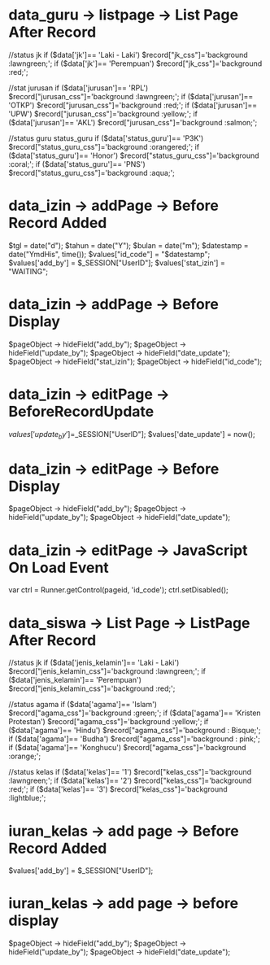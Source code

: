 # data_guru -> listpage -> List Page After Record
//status jk
if ($data['jk']== 'Laki - Laki')
$record["jk_css"]='background :lawngreen;';
if ($data['jk']== 'Perempuan')
$record["jk_css"]='background :red;'; 

//stat jurusan
if ($data['jurusan']== 'RPL')
$record["jurusan_css"]='background :lawngreen;';
if ($data['jurusan']== 'OTKP')
$record["jurusan_css"]='background :red;';
if ($data['jurusan']== 'UPW')
$record["jurusan_css"]='background :yellow;';
if ($data['jurusan']== 'AKL')
$record["jurusan_css"]='background :salmon;';

//status guru status_guru
if ($data['status_guru']== 'P3K')
$record["status_guru_css"]='background :orangered;';
if ($data['status_guru']== 'Honor')
$record["status_guru_css"]='background :coral;';
if ($data['status_guru']== 'PNS')
$record["status_guru_css"]='background :aqua;';

# data_izin -> addPage -> Before Record Added
$tgl = date("d");
$tahun = date("Y");
$bulan = date("m");
$datestamp = date("YmdHis", time());
$values["id_code"] = "$datestamp";
$values['add_by'] = $_SESSION["UserID"];
$values['stat_izin'] = "WAITING";

# data_izin -> addPage -> Before Display
$pageObject -> hideField("add_by");
$pageObject -> hideField("update_by");
$pageObject -> hideField("date_update");
$pageObject -> hideField("stat_izin");
$pageObject -> hideField("id_code");

# data_izin -> editPage -> BeforeRecordUpdate
$values['update_by'] =$_SESSION["UserID"];
$values['date_update'] = now();

# data_izin -> editPage -> Before Display
$pageObject -> hideField("add_by");
$pageObject -> hideField("update_by");
$pageObject -> hideField("date_update");

# data_izin -> editPage -> JavaScript On Load Event
var ctrl = Runner.getControl(pageid, 'id_code');
ctrl.setDisabled();

# data_siswa -> List Page -> ListPage After Record
//status jk
if ($data['jenis_kelamin']== 'Laki - Laki')
$record["jenis_kelamin_css"]='background :lawngreen;';
if ($data['jenis_kelamin']== 'Perempuan')
$record["jenis_kelamin_css"]='background :red;'; 

//status agama
if ($data['agama']== 'Islam')
$record["agama_css"]='background :green;';
if ($data['agama']== 'Kristen Protestan')
$record["agama_css"]='background :yellow;';
if ($data['agama']== 'Hindu')
$record["agama_css"]='background : Bisque;';
if ($data['agama']== 'Budha')
$record["agama_css"]='background : pink;';
if ($data['agama']== 'Konghucu')
$record["agama_css"]='background :orange;';

//status kelas
if ($data['kelas']== '1')
$record["kelas_css"]='background :lawngreen;';
if ($data['kelas']== '2')
$record["kelas_css"]='background :red;'; 
if ($data['kelas']== '3')
$record["kelas_css"]='background :lightblue;'; 

# iuran_kelas -> add page -> Before Record Added
$values['add_by'] = $_SESSION["UserID"];

# iuran_kelas -> add page -> before display
$pageObject -> hideField("add_by");
$pageObject -> hideField("update_by");
$pageObject -> hideField("date_update");
